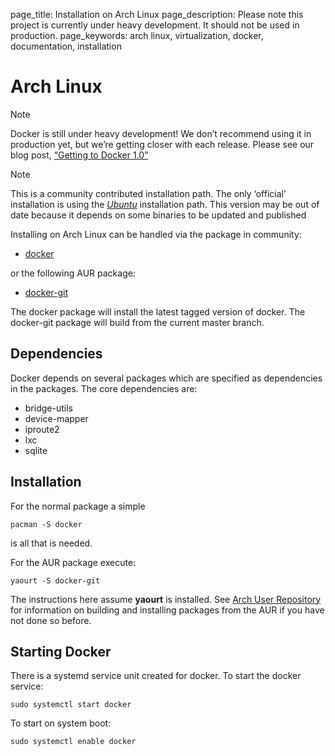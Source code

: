 page_title: Installation on Arch Linux
page_description: Please note this project is currently under heavy development. It should not be used in production.
page_keywords: arch linux, virtualization, docker, documentation, installation

Arch Linux
=======================================================

Note

Docker is still under heavy development! We don’t recommend using it in
production yet, but we’re getting closer with each release. Please see
our blog post, [“Getting to Docker
1.0”](http://blog.docker.io/2013/08/getting-to-docker-1-0/)

Note

This is a community contributed installation path. The only ‘official’
installation is using the [*Ubuntu*](../ubuntulinux/#ubuntu-linux)
installation path. This version may be out of date because it depends on
some binaries to be updated and published

Installing on Arch Linux can be handled via the package in community:

-   [docker](https://www.archlinux.org/packages/community/x86_64/docker/)

or the following AUR package:

-   [docker-git](https://aur.archlinux.org/packages/docker-git/)

The docker package will install the latest tagged version of docker. The
docker-git package will build from the current master branch.

Dependencies
-----------------------------------------------------------

Docker depends on several packages which are specified as dependencies
in the packages. The core dependencies are:

-   bridge-utils
-   device-mapper
-   iproute2
-   lxc
-   sqlite

Installation
-----------------------------------------------------------

For the normal package a simple

    pacman -S docker

is all that is needed.

For the AUR package execute:

    yaourt -S docker-git

The instructions here assume **yaourt** is installed. See [Arch User
Repository](https://wiki.archlinux.org/index.php/Arch_User_Repository#Installing_packages)
for information on building and installing packages from the AUR if you
have not done so before.

Starting Docker
-----------------------------------------------------------------

There is a systemd service unit created for docker. To start the docker
service:

    sudo systemctl start docker

To start on system boot:

    sudo systemctl enable docker
